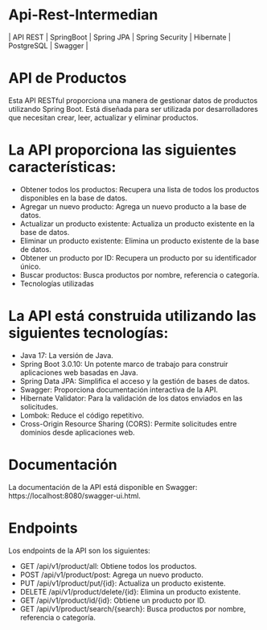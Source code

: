 # Api-Rest-Intermedian

| API REST | SpringBoot | Spring JPA | Spring Security | Hibernate | PostgreSQL | Swagger |

# API de Productos

Esta API RESTful proporciona una manera de gestionar datos de productos utilizando Spring Boot. Está diseñada para ser utilizada por desarrolladores que necesitan crear, leer, actualizar y eliminar productos.

# La API proporciona las siguientes características:

- Obtener todos los productos: Recupera una lista de todos los productos disponibles en la base de datos.
- Agregar un nuevo producto: Agrega un nuevo producto a la base de datos.
- Actualizar un producto existente: Actualiza un producto existente en la base de datos.
- Eliminar un producto existente: Elimina un producto existente de la base de datos.
- Obtener un producto por ID: Recupera un producto por su identificador único.
- Buscar productos: Busca productos por nombre, referencia o categoría.
- Tecnologías utilizadas

# La API está construida utilizando las siguientes tecnologías:

- Java 17: La versión de Java.
- Spring Boot 3.0.10: Un potente marco de trabajo para construir aplicaciones web basadas en Java.
- Spring Data JPA: Simplifica el acceso y la gestión de bases de datos.
- Swagger: Proporciona documentación interactiva de la API.
- Hibernate Validator: Para la validación de los datos enviados en las solicitudes.
- Lombok: Reduce el código repetitivo.
- Cross-Origin Resource Sharing (CORS): Permite solicitudes entre dominios desde aplicaciones web.

# Documentación

La documentación de la API está disponible en Swagger: https://localhost:8080/swagger-ui.html.

# Endpoints

Los endpoints de la API son los siguientes:

- GET /api/v1/product/all: Obtiene todos los productos.
- POST /api/v1/product/post: Agrega un nuevo producto.
- PUT /api/v1/product/put/{id}: Actualiza un producto existente.
- DELETE /api/v1/product/delete/{id}: Elimina un producto existente.
- GET /api/v1/product/id/{id}: Obtiene un producto por ID.
- GET /api/v1/product/search/{search}: Busca productos por nombre, referencia o categoría.


